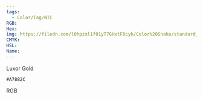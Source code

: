 ```yaml
---
tags:
  - Color/Tag/NTC
RGB:
Hex:
img: https://filedn.com/l0hpzxl1f01yT7GHxtF8cyk/Color%20Snake/standard_csv_to_svg/A7882C.svg
CMYK:
HSL:
Name:
---
```

Luxor Gold
```palette
#A7882C
```
RGB
